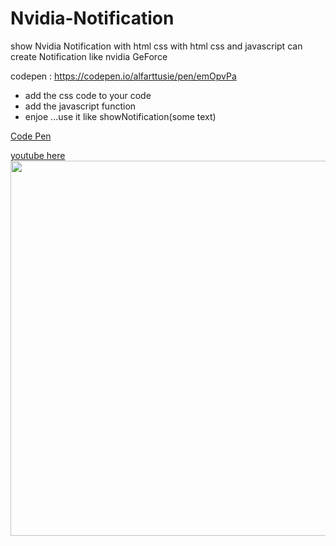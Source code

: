 # Nvidia-Notification
show Nvidia Notification with html css
with html css and javascript can create Notification like nvidia GeForce

codepen : https://codepen.io/alfarttusie/pen/emOpvPa

* add the css code to your code
* add the javascript function
* enjoe ...use it like showNotification(some text)

<a href="https://codepen.io/alfarttusie/pen/emOpvPa" target="_blank"> Code Pen </a>

<a href="https://www.youtube.com/watch?v=IbhzTAEftN8" target="_blank"> youtube here</a>
<img src="https://i.ibb.co/Y8g8DT8/Screenshot-3.png"  width="1000" height="600">
